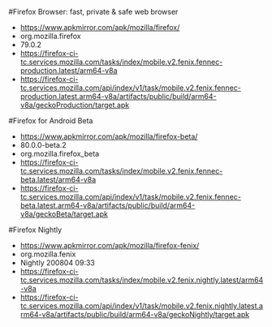 #Firefox Browser: fast, private & safe web browser
 * https://www.apkmirror.com/apk/mozilla/firefox/
 * org.mozilla.firefox
 * 79.0.2
 * https://firefox-ci-tc.services.mozilla.com/tasks/index/mobile.v2.fenix.fennec-production.latest/arm64-v8a
 * https://firefox-ci-tc.services.mozilla.com/api/index/v1/task/mobile.v2.fenix.fennec-production.latest.arm64-v8a/artifacts/public/build/arm64-v8a/geckoProduction/target.apk


#Firefox for Android Beta
 * https://www.apkmirror.com/apk/mozilla/firefox-beta/
 * 80.0.0-beta.2
 * org.mozilla.firefox_beta
 * https://firefox-ci-tc.services.mozilla.com/tasks/index/mobile.v2.fenix.fennec-beta.latest/arm64-v8a
 * https://firefox-ci-tc.services.mozilla.com/api/index/v1/task/mobile.v2.fenix.fennec-beta.latest.arm64-v8a/artifacts/public/build/arm64-v8a/geckoBeta/target.apk


#Firefox Nightly
 * https://www.apkmirror.com/apk/mozilla/firefox-fenix/
 * org.mozilla.fenix
 * Nightly 200804 09:33
 * https://firefox-ci-tc.services.mozilla.com/tasks/index/mobile.v2.fenix.nightly.latest/arm64-v8a
 * https://firefox-ci-tc.services.mozilla.com/api/index/v1/task/mobile.v2.fenix.nightly.latest.arm64-v8a/artifacts/public/build/arm64-v8a/geckoNightly/target.apk